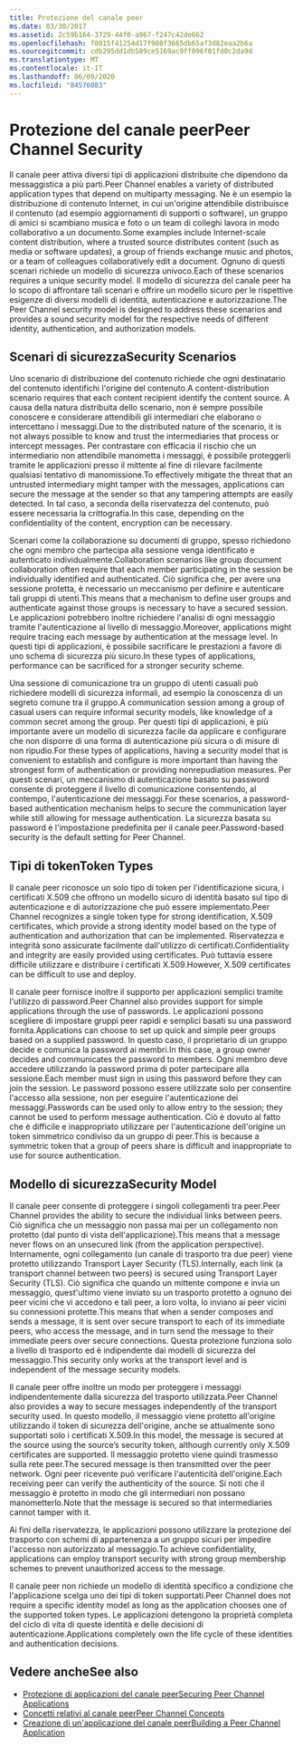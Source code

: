 ```yaml
---
title: Protezione del canale peer
ms.date: 03/30/2017
ms.assetid: 2c59b164-3729-44f0-a967-f247c42de662
ms.openlocfilehash: f8015f41254d17f908f3665db65af3d82eaa2b6a
ms.sourcegitcommit: cdb295dd1db589ce5169ac9ff096f01fd0c2da9d
ms.translationtype: MT
ms.contentlocale: it-IT
ms.lasthandoff: 06/09/2020
ms.locfileid: "84576083"
---
```

# <a name="peer-channel-security"></a><span data-ttu-id="955db-102">Protezione del canale peer</span><span class="sxs-lookup"><span data-stu-id="955db-102">Peer Channel Security</span></span>
<span data-ttu-id="955db-103">Il canale peer attiva diversi tipi di applicazioni distribuite che dipendono da messaggistica a più parti.</span><span class="sxs-lookup"><span data-stu-id="955db-103">Peer Channel enables a variety of distributed application types that depend on multiparty messaging.</span></span> <span data-ttu-id="955db-104">Ne è un esempio la distribuzione di contenuto Internet, in cui un'origine attendibile distribuisce il contenuto (ad esempio aggiornamenti di supporti o software), un gruppo di amici si scambiano musica e foto o un team di colleghi lavora in modo collaborativo a un documento.</span><span class="sxs-lookup"><span data-stu-id="955db-104">Some examples include Internet-scale content distribution, where a trusted source distributes content (such as media or software updates), a group of friends exchange music and photos, or a team of colleagues collaboratively edit a document.</span></span> <span data-ttu-id="955db-105">Ognuno di questi scenari richiede un modello di sicurezza univoco.</span><span class="sxs-lookup"><span data-stu-id="955db-105">Each of these scenarios requires a unique security model.</span></span> <span data-ttu-id="955db-106">Il modello di sicurezza del canale peer ha lo scopo di affrontare tali scenari e offrire un modello sicuro per le rispettive esigenze di diversi modelli di identità, autenticazione e autorizzazione.</span><span class="sxs-lookup"><span data-stu-id="955db-106">The Peer Channel security model is designed to address these scenarios and provides a sound security model for the respective needs of different identity, authentication, and authorization models.</span></span>  
  
## <a name="security-scenarios"></a><span data-ttu-id="955db-107">Scenari di sicurezza</span><span class="sxs-lookup"><span data-stu-id="955db-107">Security Scenarios</span></span>  
 <span data-ttu-id="955db-108">Uno scenario di distribuzione del contenuto richiede che ogni destinatario del contenuto identifichi l'origine del contenuto.</span><span class="sxs-lookup"><span data-stu-id="955db-108">A content-distribution scenario requires that each content recipient identify the content source.</span></span> <span data-ttu-id="955db-109">A causa della natura distribuita dello scenario, non è sempre possibile conoscere e considerare attendibili gli intermediari che elaborano o intercettano i messaggi.</span><span class="sxs-lookup"><span data-stu-id="955db-109">Due to the distributed nature of the scenario, it is not always possible to know and trust the intermediaries that process or intercept messages.</span></span> <span data-ttu-id="955db-110">Per contrastare con efficacia il rischio che un intermediario non attendibile manometta i messaggi, è possibile proteggerli tramite le applicazioni presso il mittente al fine di rilevare facilmente qualsiasi tentativo di manomissione.</span><span class="sxs-lookup"><span data-stu-id="955db-110">To effectively mitigate the threat that an untrusted intermediary might tamper with the messages, applications can secure the message at the sender so that any tampering attempts are easily detected.</span></span> <span data-ttu-id="955db-111">In tal caso, a seconda della riservatezza del contenuto, può essere necessaria la crittografia.</span><span class="sxs-lookup"><span data-stu-id="955db-111">In this case, depending on the confidentiality of the content, encryption can be necessary.</span></span>  
  
 <span data-ttu-id="955db-112">Scenari come la collaborazione su documenti di gruppo, spesso richiedono che ogni membro che partecipa alla sessione venga identificato e autenticato individualmente.</span><span class="sxs-lookup"><span data-stu-id="955db-112">Collaboration scenarios like group document collaboration often require that each member participating in the session be individually identified and authenticated.</span></span> <span data-ttu-id="955db-113">Ciò significa che, per avere una sessione protetta, è necessario un meccanismo per definire e autenticare tali gruppi di utenti.</span><span class="sxs-lookup"><span data-stu-id="955db-113">This means that a mechanism to define user groups and authenticate against those groups is necessary to have a secured session.</span></span> <span data-ttu-id="955db-114">Le applicazioni potrebbero inoltre richiedere l'analisi di ogni messaggio tramite l'autenticazione al livello di messaggio.</span><span class="sxs-lookup"><span data-stu-id="955db-114">Moreover, applications might require tracing each message by authentication at the message level.</span></span> <span data-ttu-id="955db-115">In questi tipi di applicazioni, è possibile sacrificare le prestazioni a favore di uno schema di sicurezza più sicuro.</span><span class="sxs-lookup"><span data-stu-id="955db-115">In these types of applications, performance can be sacrificed for a stronger security scheme.</span></span>  
  
 <span data-ttu-id="955db-116">Una sessione di comunicazione tra un gruppo di utenti casuali può richiedere modelli di sicurezza informali, ad esempio la conoscenza di un segreto comune tra il gruppo.</span><span class="sxs-lookup"><span data-stu-id="955db-116">A communication session among a group of casual users can require informal security models, like knowledge of a common secret among the group.</span></span> <span data-ttu-id="955db-117">Per questi tipi di applicazioni, è più importante avere un modello di sicurezza facile da applicare e configurare che non disporre di una forma di autenticazione più sicura o di misure di non ripudio.</span><span class="sxs-lookup"><span data-stu-id="955db-117">For these types of applications, having a security model that is convenient to establish and configure is more important than having the strongest form of authentication or providing nonrepudiation measures.</span></span> <span data-ttu-id="955db-118">Per questi scenari, un meccanismo di autenticazione basato su password consente di proteggere il livello di comunicazione consentendo, al contempo, l'autenticazione dei messaggi.</span><span class="sxs-lookup"><span data-stu-id="955db-118">For these scenarios, a password-based authentication mechanism helps to secure the communication layer while still allowing for message authentication.</span></span> <span data-ttu-id="955db-119">La sicurezza basata su password è l'impostazione predefinita per il canale peer.</span><span class="sxs-lookup"><span data-stu-id="955db-119">Password-based security is the default setting for Peer Channel.</span></span>  
  
## <a name="token-types"></a><span data-ttu-id="955db-120">Tipi di token</span><span class="sxs-lookup"><span data-stu-id="955db-120">Token Types</span></span>  
 <span data-ttu-id="955db-121">Il canale peer riconosce un solo tipo di token per l'identificazione sicura, i certificati X.509 che offrono un modello sicuro di identità basato sul tipo di autenticazione e di autorizzazione che può essere implementato.</span><span class="sxs-lookup"><span data-stu-id="955db-121">Peer Channel recognizes a single token type for strong identification, X.509 certificates, which provide a strong identity model based on the type of authentication and authorization that can be implemented.</span></span> <span data-ttu-id="955db-122">Riservatezza e integrità sono assicurate facilmente dall'utilizzo di certificati.</span><span class="sxs-lookup"><span data-stu-id="955db-122">Confidentiality and integrity are easily provided using certificates.</span></span> <span data-ttu-id="955db-123">Può tuttavia essere difficile utilizzare e distribuire i certificati X.509.</span><span class="sxs-lookup"><span data-stu-id="955db-123">However, X.509 certificates can be difficult to use and deploy.</span></span>  
  
 <span data-ttu-id="955db-124">Il canale peer fornisce inoltre il supporto per applicazioni semplici tramite l'utilizzo di password.</span><span class="sxs-lookup"><span data-stu-id="955db-124">Peer Channel also provides support for simple applications through the use of passwords.</span></span> <span data-ttu-id="955db-125">Le applicazioni possono scegliere di impostare gruppi peer rapidi e semplici basati su una password fornita.</span><span class="sxs-lookup"><span data-stu-id="955db-125">Applications can choose to set up quick and simple peer groups based on a supplied password.</span></span> <span data-ttu-id="955db-126">In questo caso, il proprietario di un gruppo decide e comunica la password ai membri.</span><span class="sxs-lookup"><span data-stu-id="955db-126">In this case, a group owner decides and communicates the password to members.</span></span> <span data-ttu-id="955db-127">Ogni membro deve accedere utilizzando la password prima di poter partecipare alla sessione.</span><span class="sxs-lookup"><span data-stu-id="955db-127">Each member must sign in using this password before they can join the session.</span></span> <span data-ttu-id="955db-128">Le password possono essere utilizzate solo per consentire l'accesso alla sessione, non per eseguire l'autenticazione dei messaggi.</span><span class="sxs-lookup"><span data-stu-id="955db-128">Passwords can be used only to allow entry to the session; they cannot be used to perform message authentication.</span></span> <span data-ttu-id="955db-129">Ciò è dovuto al fatto che è difficile e inappropriato utilizzare per l'autenticazione dell'origine un token simmetrico condiviso da un gruppo di peer.</span><span class="sxs-lookup"><span data-stu-id="955db-129">This is because a symmetric token that a group of peers share is difficult and inappropriate to use for source authentication.</span></span>  
  
## <a name="security-model"></a><span data-ttu-id="955db-130">Modello di sicurezza</span><span class="sxs-lookup"><span data-stu-id="955db-130">Security Model</span></span>  
 <span data-ttu-id="955db-131">Il canale peer consente di proteggere i singoli collegamenti tra peer.</span><span class="sxs-lookup"><span data-stu-id="955db-131">Peer Channel provides the ability to secure the individual links between peers.</span></span> <span data-ttu-id="955db-132">Ciò significa che un messaggio non passa mai per un collegamento non protetto (dal punto di vista dell'applicazione).</span><span class="sxs-lookup"><span data-stu-id="955db-132">This means that a message never flows on an unsecured link (from the application perspective).</span></span> <span data-ttu-id="955db-133">Internamente, ogni collegamento (un canale di trasporto tra due peer) viene protetto utilizzando Transport Layer Security (TLS).</span><span class="sxs-lookup"><span data-stu-id="955db-133">Internally, each link (a transport channel between two peers) is secured using Transport Layer Security (TLS).</span></span> <span data-ttu-id="955db-134">Ciò significa che quando un mittente compone e invia un messaggio, quest'ultimo viene inviato su un trasporto protetto a ognuno dei peer vicini che vi accedono e tali peer, a loro volta, lo inviano ai peer vicini su connessioni protette.</span><span class="sxs-lookup"><span data-stu-id="955db-134">This means that when a sender composes and sends a message, it is sent over secure transport to each of its immediate peers, who access the message, and in turn send the message to their immediate peers over secure connections.</span></span> <span data-ttu-id="955db-135">Questa protezione funziona solo a livello di trasporto ed è indipendente dai modelli di sicurezza del messaggio.</span><span class="sxs-lookup"><span data-stu-id="955db-135">This security only works at the transport level and is independent of the message security models.</span></span>  
  
 <span data-ttu-id="955db-136">Il canale peer offre inoltre un modo per proteggere i messaggi indipendentemente dalla sicurezza del trasporto utilizzata.</span><span class="sxs-lookup"><span data-stu-id="955db-136">Peer Channel also provides a way to secure messages independently of the transport security used.</span></span> <span data-ttu-id="955db-137">In questo modello, il messaggio viene protetto all'origine utilizzando il token di sicurezza dell'origine, anche se attualmente sono supportati solo i certificati X.509.</span><span class="sxs-lookup"><span data-stu-id="955db-137">In this model, the message is secured at the source using the source’s security token, although currently only X.509 certificates are supported.</span></span> <span data-ttu-id="955db-138">Il messaggio protetto viene quindi trasmesso sulla rete peer.</span><span class="sxs-lookup"><span data-stu-id="955db-138">The secured message is then transmitted over the peer network.</span></span> <span data-ttu-id="955db-139">Ogni peer ricevente può verificare l'autenticità dell'origine.</span><span class="sxs-lookup"><span data-stu-id="955db-139">Each receiving peer can verify the authenticity of the source.</span></span> <span data-ttu-id="955db-140">Si noti che il messaggio è protetto in modo che gli intermediari non possano manometterlo.</span><span class="sxs-lookup"><span data-stu-id="955db-140">Note that the message is secured so that intermediaries cannot tamper with it.</span></span>  
  
 <span data-ttu-id="955db-141">Ai fini della riservatezza, le applicazioni possono utilizzare la protezione del trasporto con schemi di appartenenza a un gruppo sicuri per impedire l'accesso non autorizzato al messaggio.</span><span class="sxs-lookup"><span data-stu-id="955db-141">To achieve confidentiality, applications can employ transport security with strong group membership schemes to prevent unauthorized access to the message.</span></span>  
  
 <span data-ttu-id="955db-142">Il canale peer non richiede un modello di identità specifico a condizione che l'applicazione scelga uno dei tipi di token supportati.</span><span class="sxs-lookup"><span data-stu-id="955db-142">Peer Channel does not require a specific identity model as long as the application chooses one of the supported token types.</span></span> <span data-ttu-id="955db-143">Le applicazioni detengono la proprietà completa del ciclo di vita di queste identità e delle decisioni di autenticazione.</span><span class="sxs-lookup"><span data-stu-id="955db-143">Applications completely own the life cycle of these identities and authentication decisions.</span></span>  
  
## <a name="see-also"></a><span data-ttu-id="955db-144">Vedere anche</span><span class="sxs-lookup"><span data-stu-id="955db-144">See also</span></span>

- [<span data-ttu-id="955db-145">Protezione di applicazioni del canale peer</span><span class="sxs-lookup"><span data-stu-id="955db-145">Securing Peer Channel Applications</span></span>](securing-peer-channel-applications.md)
- [<span data-ttu-id="955db-146">Concetti relativi al canale peer</span><span class="sxs-lookup"><span data-stu-id="955db-146">Peer Channel Concepts</span></span>](peer-channel-concepts.md)
- [<span data-ttu-id="955db-147">Creazione di un'applicazione del canale peer</span><span class="sxs-lookup"><span data-stu-id="955db-147">Building a Peer Channel Application</span></span>](building-a-peer-channel-application.md)
